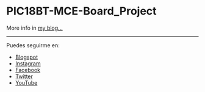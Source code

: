 # PIC18BT-MCE-Board_Project

More info in [my blog...](https://mrchunckuee.blogspot.com/2023/02/PIC18BT-MCE-Development-Board.html)

***
Puedes seguirme en:
- [Blogspot](http://mrchunckuee.blogspot.com)
- [Instagram](https://www.instagram.com/mrchunckuee_electronics/)
- [Facebook](https://www.facebook.com/MrChunckueeElectronics)
- [Twitter](https://twitter.com/MrChunckuee)
- [YouTube](https://www.youtube.com/@MrChunckueeElectronics)

